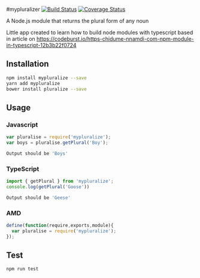 #mypluralizer
[![Build Status](https://travis-ci.org/brunokarpo/mypluralizer.svg?branch=master)](https://travis-ci.org/brunokarpo/mypluralizer)
[![Coverage Status](https://coveralls.io/repos/github/brunokarpo/mypluralizer/badge.svg?branch=master)](https://coveralls.io/github/brunokarpo/mypluralizer?branch=master)

A Node.js module that returns the plural form of any noun

Little app created to learn how to build node modules with typescript based in article on https://codeburst.io/https-chidume-nnamdi-com-npm-module-in-typescript-12b3b22f0724

## Installation 
```sh
npm install mypluralize --save
yarn add mypluralize
bower install pluralize --save
```

## Usage

### Javascript

```javascript
var pluralise = require('mypluralize');
var boys = pluralise.getPlural('Boy');
```
```sh
Output should be 'Boys'
```

### TypeScript
```typescript
import { getPlural } from 'mypluralize';
console.log(getPlural('Goose'))
```
```sh
Output should be 'Geese'
```

### AMD
```javascript
define(function(require,exports,module){
  var pluralise = require('mypluralize');
});
```

## Test 
```sh
npm run test
```